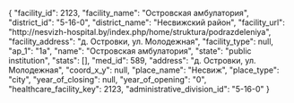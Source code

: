 {
    "facility_id": 2123,
    "facility_name": "Островская амбулатория",
    "district_id": "5-16-0",
    "district_name": "Несвижский район",
    "facility_url": "http:\/\/nesvizh-hospital.by\/index.php\/home\/struktura\/podrazdeleniya",
    "facility_address": "д. Островки, ул. Молодежная",
    "facility_type": null,
    "ap_1": "1а",
    "name": "Островская амбулатория",
    "state": "public institution",
    "stats": [],
    "med_id": 589,
    "address": "д. Островки, ул. Молодежная",
    "coord_x_y": null,
    "place_name": "Несвиж",
    "place_type": "city",
    "year_of_closing": null,
    "year_of_opening": "0",
    "healthcare_facility_key": 2123,
    "administrative_division_id": "5-16-0"
}
